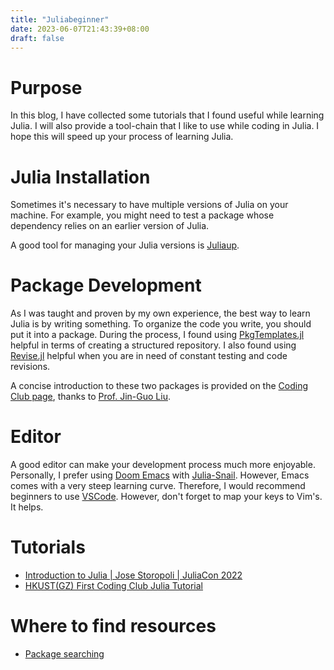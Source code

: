 ```yaml
---
title: "Juliabeginner"
date: 2023-06-07T21:43:39+08:00
draft: false 
---
```

# Purpose
In this blog, I have collected some tutorials that I found useful while learning Julia. I will also provide a tool-chain that I like to use while coding in Julia. I hope this will speed up your process of learning Julia.

# Julia Installation
Sometimes it's necessary to have multiple versions of Julia on your machine. For example, you might need to test a package whose dependency relies on an earlier version of Julia.

A good tool for managing your Julia versions is [Juliaup](https://github.com/JuliaLang/juliaup).

# Package Development
As I was taught and proven by my own experience, the best way to learn Julia is by writing something. To organize the code you write, you should put it into a package. During the process, I found using [PkgTemplates.jl](https://github.com/JuliaCI/PkgTemplates.jl) helpful in terms of creating a structured repository. I also found using [Revise.jl](https://github.com/timholy/Revise.jl) helpful when you are in need of constant testing and code revisions.

A concise introduction to these two packages is provided on the [Coding Club page](https://github.com/CodingThrust/CodingClub/tree/main/julia-packages), thanks to [Prof. Jin-Guo Liu](https://giggleliu.github.io/).

# Editor
A good editor can make your development process much more enjoyable. Personally, I prefer using [Doom Emacs](https://github.com/doomemacs/doomemacs) with [Julia-Snail](https://github.com/gcv/julia-snail). However, Emacs comes with a very steep learning curve. Therefore, I would recommend beginners to use [VSCode](https://code.visualstudio.com/). However, don't forget to map your keys to Vim's. It helps.

# Tutorials 
- [Introduction to Julia | Jose Storopoli | JuliaCon
  2022](https://www.youtube.com/watch?v=uiQpwMQZBTA)
- [HKUST(GZ) First Coding Club Julia
  Tutorial](https://github.com/CodingThrust/CodingClub/tree/main/julia)

# Where to find resources
- [Package searching](https://juliahub.com/)
